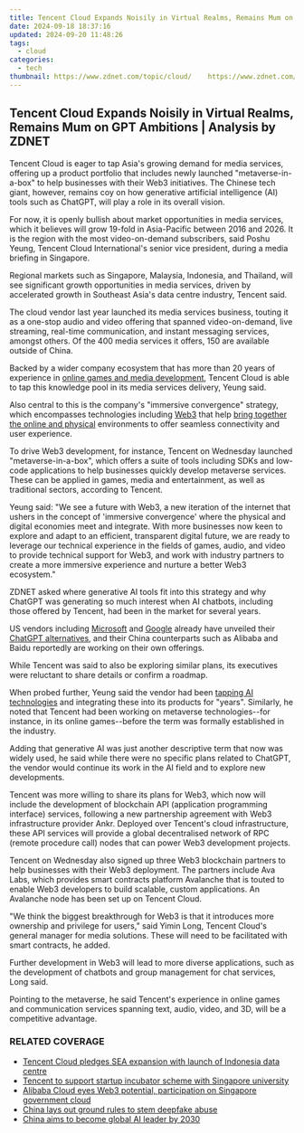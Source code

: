 ```yaml
---
title: Tencent Cloud Expands Noisily in Virtual Realms, Remains Mum on GPT Ambitions | Analysis by ZDNET
date: 2024-09-18 18:37:16
updated: 2024-09-20 11:48:26
tags:
  - cloud
categories:
  - tech
thumbnail: https://www.zdnet.com/topic/cloud/    https://www.zdnet.com/a/img/resize/6f1ff1f54fd94b9ac9caa2e65ed1a241a0dbd127/2022/03/09/9034344c-b982-4016-a6f2-dd5a1a1e4bf6/gettyimages-1351539614-metaverse-virtual-reality.jpg?width=170&height=96&fit=crop&auto=webp
---
```


## Tencent Cloud Expands Noisily in Virtual Realms, Remains Mum on GPT Ambitions | Analysis by ZDNET

Tencent Cloud is eager to tap Asia's growing demand for media services, offering up a product portfolio that includes newly launched "metaverse-in-a-box" to help businesses with their Web3 initiatives. The Chinese tech giant, however, remains coy on how generative artificial intelligence (AI) tools such as ChatGPT, will play a role in its overall vision. 

For now, it is openly bullish about market opportunities in media services, which it believes will grow 19-fold in Asia-Pacific between 2016 and 2026\. It is the region with the most video-on-demand subscribers, said Poshu Yeung, Tencent Cloud International's senior vice president, during a media briefing in Singapore. 

Regional markets such as Singapore, Malaysia, Indonesia, and Thailand, will see significant growth opportunities in media services, driven by accelerated growth in Southeast Asia's data centre industry, Tencent said. 

The cloud vendor last year launched its media services business, touting it as a one-stop audio and video offering that spanned video-on-demand, live streaming, real-time communication, and instant messaging services, amongst others. Of the 400 media services it offers, 150 are available outside of China. 

Backed by a wider company ecosystem that has more than 20 years of experience in [online games and media development](https://www.zdnet.com/article/tencent-reports-29-revenue-growth-on-online-games-boost/), Tencent Cloud is able to tap this knowledge pool in its media services delivery, Yeung said. 

Also central to this is the company's "immersive convergence" strategy, which encompasses technologies including [Web3](https://www.zdnet.com/article/what-is-web3-everything-you-need-to-know-about-the-decentralised-future-of-the-internet/) that help [bring together the online and physical](https://www.zdnet.com/article/alibaba-jd-com-heat-up-offline-online-competition-in-china/) environments to offer seamless connectivity and user experience.

To drive Web3 development, for instance, Tencent on Wednesday launched "metaverse-in-a-box", which offers a suite of tools including SDKs and low-code applications to help businesses quickly develop metaverse services. These can be applied in games, media and entertainment, as well as traditional sectors, according to Tencent. 

Yeung said: "We see a future with Web3, a new iteration of the internet that ushers in the concept of 'immersive convergence' where the physical and digital economies meet and integrate. With more businesses now keen to explore and adapt to an efficient, transparent digital future, we are ready to leverage our technical experience in the fields of games, audio, and video to provide technical support for Web3, and work with industry partners to create a more immersive experience and nurture a better Web3 ecosystem." 

ZDNET asked where generative AI tools fit into this strategy and why ChatGPT was generating so much interest when AI chatbots, including those offered by Tencent, had been in the market for several years. 

US vendors including [Microsoft](https://www.zdnet.com/article/microsoft-just-made-a-huge-investment-in-chatgpt-maker-openai-heres-why/) and [Google](https://www.zdnet.com/article/google-steps-up-work-on-chatgpt-rivals/) already have unveiled their [ChatGPT alternatives](https://www.zdnet.com/article/best-ai-chatbot/), and their China counterparts such as Alibaba and Baidu reportedly are working on their own offerings. 

While Tencent was said to also be exploring similar plans, its executives were reluctant to share details or confirm a roadmap. 

When probed further, Yeung said the vendor had been [tapping AI technologies](https://www.zdnet.com/article/tencent-to-support-startup-incubator-scheme-with-singapore-university/) and integrating these into its products for "years". Similarly, he noted that Tencent had been working on metaverse technologies--for instance, in its online games--before the term was formally established in the industry. 

Adding that generative AI was just another descriptive term that now was widely used, he said while there were no specific plans related to ChatGPT, the vendor would continue its work in the AI field and to explore new developments. 

Tencent was more willing to share its plans for Web3, which now will include the development of blockchain API (application programming interface) services, following a new partnership agreement with Web3 infrastructure provider Ankr. Deployed over Tencent's cloud infrastructure, these API services will provide a global decentralised network of RPC (remote procedure call) nodes that can power Web3 development projects.

Tencent on Wednesday also signed up three Web3 blockchain partners to help businesses with their Web3 deployment. The partners include Ava Labs, which provides smart contracts platform Avalanche that is touted to enable Web3 developers to build scalable, custom applications. An Avalanche node has been set up on Tencent Cloud. 

"We think the biggest breakthrough for Web3 is that it introduces more ownership and privilege for users," said Yimin Long, Tencent Cloud's general manager for media solutions. These will need to be facilitated with smart contracts, he added. 

Further development in Web3 will lead to more diverse applications, such as the development of chatbots and group management for chat services, Long said.

Pointing to the metaverse, he said Tencent's experience in online games and communication services spanning text, audio, video, and 3D, will be a competitive advantage. 

### RELATED COVERAGE

* [Tencent Cloud pledges SEA expansion with launch of Indonesia data centre](https://www.zdnet.com/article/tencent-cloud-pledges-sea-expansion-with-launch-of-indonesia-data-centre/)
* [Tencent to support startup incubator scheme with Singapore university](https://www.zdnet.com/article/tencent-to-support-startup-incubator-scheme-with-singapore-university/)
* [Alibaba Cloud eyes Web3 potential, participation on Singapore government cloud](https://www.zdnet.com/finance/blockchain/alibaba-cloud-eyes-web3-potential-participation-on-singapore-government-cloud/)
* [China lays out ground rules to stem deepfake abuse](https://www.zdnet.com/article/china-lays-out-ground-rules-to-stem-deepfake-abuse/)
* [China aims to become global AI leader by 2030](https://www.zdnet.com/article/china-aims-to-become-global-ai-leader-by-2030/)

<ins class="adsbygoogle"
     style="display:block"
     data-ad-format="autorelaxed"
     data-ad-client="ca-pub-7571918770474297"
     data-ad-slot="1223367746"></ins>



<ins class="adsbygoogle"
     style="display:block"
     data-ad-client="ca-pub-7571918770474297"
     data-ad-slot="8358498916"
     data-ad-format="auto"
     data-full-width-responsive="true"></ins>
